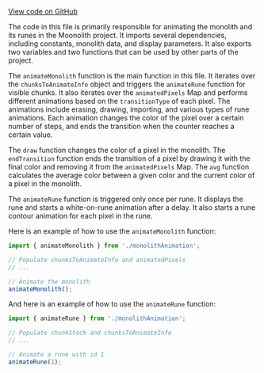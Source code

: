 [View code on GitHub](https://github.com/LaGuerrePiece/moonolith/blob/master/src/monolith/monolithAnims.js)

The code in this file is primarily responsible for animating the monolith and its runes in the Moonolith project. It imports several dependencies, including constants, monolith data, and display parameters. It also exports two variables and two functions that can be used by other parts of the project.

The `animateMonolith` function is the main function in this file. It iterates over the `chunksToAnimateInfo` object and triggers the `animateRune` function for visible chunks. It also iterates over the `animatedPixels` Map and performs different animations based on the `transitionType` of each pixel. The animations include erasing, drawing, importing, and various types of rune animations. Each animation changes the color of the pixel over a certain number of steps, and ends the transition when the counter reaches a certain value.

The `draw` function changes the color of a pixel in the monolith. The `endTransition` function ends the transition of a pixel by drawing it with the final color and removing it from the `animatedPixels` Map. The `avg` function calculates the average color between a given color and the current color of a pixel in the monolith.

The `animateRune` function is triggered only once per rune. It displays the rune and starts a white-on-rune animation after a delay. It also starts a rune contour animation for each pixel in the rune.

Here is an example of how to use the `animateMonolith` function:

```javascript
import { animateMonolith } from './monolithAnimation';

// Populate chunksToAnimateInfo and animatedPixels
// ...

// Animate the monolith
animateMonolith();
```

And here is an example of how to use the `animateRune` function:

```javascript
import { animateRune } from './monolithAnimation';

// Populate chunkStock and chunksToAnimateInfo
// ...

// Animate a rune with id 1
animateRune(1);
```

